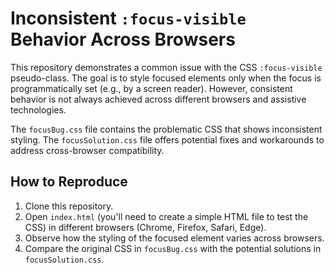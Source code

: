 # Inconsistent `:focus-visible` Behavior Across Browsers

This repository demonstrates a common issue with the CSS `:focus-visible` pseudo-class. The goal is to style focused elements only when the focus is programmatically set (e.g., by a screen reader). However, consistent behavior is not always achieved across different browsers and assistive technologies.

The `focusBug.css` file contains the problematic CSS that shows inconsistent styling. The `focusSolution.css` file offers potential fixes and workarounds to address cross-browser compatibility.

## How to Reproduce

1. Clone this repository.
2. Open `index.html` (you'll need to create a simple HTML file to test the CSS) in different browsers (Chrome, Firefox, Safari, Edge).
3. Observe how the styling of the focused element varies across browsers.
4. Compare the original CSS in `focusBug.css` with the potential solutions in `focusSolution.css`.